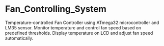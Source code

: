 # Fan_Controlling_System
Temperature-controlled Fan Controller using ATmega32 microcontroller and LM35 sensor. Monitor temperature and control fan speed based on predefined thresholds. Display temperature on LCD and adjust fan speed automatically.
